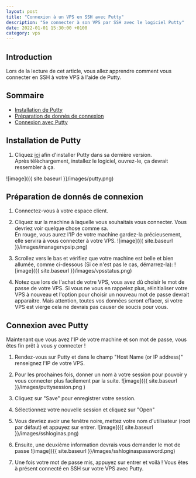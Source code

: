 ```yaml
---
layout: post
title: "Connexion à un VPS en SSH avec Putty"
description: "Se connecter à son VPS par SSH avec le logiciel Putty"
date: 2022-01-01 15:30:00 +0100
category: vps
---
```


## Introduction

 Lors de la lecture de cet article, vous allez apprendre comment vous connecter en SSH à votre VPS à l'aide de Putty.

## Sommaire
- [Installation de Putty](#installation-de-putty)
- [Préparation de donnès de connexion](#preparation-de-donnès-de-connexion)
- [Connexion avec Putty](#connexion-avec-putty)

## Installation de Putty

1) Cliquez [ici](https://the.earth.li/~sgtatham/putty/latest/x86/putty.exe) afin d'installer Putty dans sa dernière version.  
Après télèchargement, installez le logiciel, ouvrez-le, ça devrait ressembler à ça. 

![image]({{ site.baseurl }}/images/putty.png)

## Préparation de donnés de connexion

1) Connectez-vous à votre espace client.
2) Cliquez sur la machine à laquelle vous souhaitais vous connecter. Vous devriez voir quelque chose comme sa.  
En rouge, vous aurez l'IP de votre machine gardez-la précieusement, elle servira à vous connecter à votre VPS.
![image]({{ site.baseurl }}/images/managervpsip.png)

3) Scrollez vers le bas et vérifiez que votre machine est belle et bien allumée, comme ci-dessous (Si ce n'est pas le cas, démarrez-la):
![image]({{ site.baseurl }}/images/vpsstatus.png)

4) Notez que lors de l'achat de votre VPS, vous avez dû choisir le mot de passe de votre VPS. Si vous ne vous en rappelez plus, réinitialiser votre VPS à nouveau et l'option pour choisir un nouveau mot de passe devrait apparaitre. Mais attention, toutes vos données seront effacer, si votre VPS est vierge cela ne devrais pas causer de soucis pour vous.

## Connexion avec Putty

Maintenant que vous avez l'IP de votre machine et son mot de passe, vous êtes fin prêt à vous y connecter !
1) Rendez-vous sur Putty et dans le champ "Host Name (or IP address)" renseignez l'IP de votre VPS.
2) Pour les prochaines fois, donner un nom à votre session pour pouvoir y vous connecter plus facilement par la suite.
![image]({{ site.baseurl }}/images/puttysession.png )
3) Cliquez sur "Save" pour enregistrer votre session.
4) Sélectionnez votre nouvelle session et cliquez sur "Open"
5) Vous devriez avoir une fenêtre noire, mettez votre nom d'utilisateur (root par défaut) et appuyez sur entrer.
![image]({{ site.baseurl }}/images/sshloginas.png)

6) Ensuite, une deuxième information devrais vous demander le mot de passe
![image]({{ site.baseurl }}/images/sshloginaspassword.png)

7) Une fois votre mot de passe mis, appuyez sur entrer et voilà ! Vous êtes à présent connecté en SSH sur votre VPS avec Putty.
